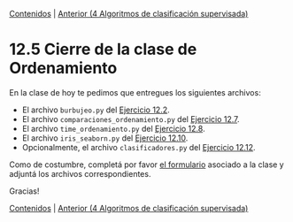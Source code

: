 [Contenidos](../Contenidos.md) \| [Anterior (4 Algoritmos de clasificación supervisada)](04_introduccion_al_AA.md)

# 12.5 Cierre de la clase de Ordenamiento

En la clase de hoy te pedimos que entregues los siguientes archivos:

* El archivo `burbujeo.py` del [Ejercicio 12.2](../12_Ordenamiento/02_Ordenamiento_sencillo.md#ejercicio-122-burbujeo).
* El archivo `comparaciones_ordenamiento.py` del [Ejercicio 12.7](../12_Ordenamiento/03_Divide_and_Conquer.md#ejercicio-127).
* El archivo `time_ordenamiento.py` del [Ejercicio 12.8](../12_Ordenamiento/03_Divide_and_Conquer.md#ejercicio-128).
* El archivo `iris_seaborn.py` del [Ejercicio 12.10](../12_Ordenamiento/04_introduccion_al_AA.md#ejercicio-1210-seaborn).
* Opcionalmente, el archivo `clasificadores.py` del [Ejercicio 12.12](../12_Ordenamiento/04_introduccion_al_AA.md#ejercicio-1212).

Como de costumbre, completá por favor [el formulario](https://docs.google.com/forms/d/1s6zFYwZxgGih7auaLAtdanbzlNIxu14S0G5sGx2jVfg) asociado a la clase y adjuntá los archivos correspondientes.

Gracias!


[Contenidos](../Contenidos.md) \| [Anterior (4 Algoritmos de clasificación supervisada)](04_introduccion_al_AA.md)

